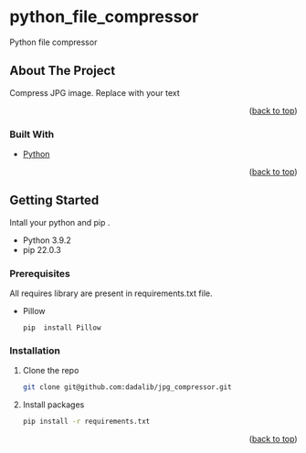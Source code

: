 # python_file_compressor
Python file compressor

<!-- ABOUT THE PROJECT -->
## About The Project


Compress JPG image. Replace with your text 

<p align="right">(<a href="#top">back to top</a>)</p>



### Built With

* [Python](https://www.python.org/downloads/)
<p align="right">(<a href="#top">back to top</a>)</p>



<!-- GETTING STARTED -->
## Getting Started

Intall your python and pip  .
* Python 3.9.2
* pip 22.0.3


### Prerequisites

All requires library are present in requirements.txt  file.
* Pillow
  ```
  pip  install Pillow
  ```

### Installation

1. Clone the repo
   ```sh
   git clone git@github.com:dadalib/jpg_compressor.git
   ```
2. Install  packages
   ```sh
   pip install -r requirements.txt
   ```


<p align="right">(<a href="#top">back to top</a>)</p>